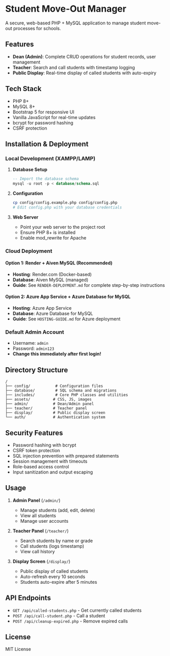 # Student Move-Out Manager

A secure, web-based PHP + MySQL application to manage student move-out processes for schools.

## Features

- **Dean (Admin)**: Complete CRUD operations for student records, user management
- **Teacher**: Search and call students with timestamp logging
- **Public Display**: Real-time display of called students with auto-expiry

## Tech Stack

- PHP 8+
- MySQL 8+
- Bootstrap 5 for responsive UI
- Vanilla JavaScript for real-time updates
- bcrypt for password hashing
- CSRF protection

## Installation & Deployment

### Local Development (XAMPP/LAMP)

1. **Database Setup**
   ```sql
   -- Import the database schema
   mysql -u root -p < database/schema.sql
   ```

2. **Configuration**
   ```bash
   cp config/config.example.php config/config.php
   # Edit config.php with your database credentials
   ```

3. **Web Server**
   - Point your web server to the project root
   - Ensure PHP 8+ is installed
   - Enable mod_rewrite for Apache

### Cloud Deployment

#### Option 1: Render + Aiven MySQL (Recommended)
- **Hosting**: Render.com (Docker-based)
- **Database**: Aiven MySQL (managed)
- **Guide**: See `RENDER-DEPLOYMENT.md` for complete step-by-step instructions

#### Option 2: Azure App Service + Azure Database for MySQL
- **Hosting**: Azure App Service
- **Database**: Azure Database for MySQL
- **Guide**: See `HOSTING-GUIDE.md` for Azure deployment

### Default Admin Account
- Username: `admin`
- Password: `admin123`
- **Change this immediately after first login!**

## Directory Structure

```
/
├── config/           # Configuration files
├── database/         # SQL schema and migrations
├── includes/         # Core PHP classes and utilities
├── assets/          # CSS, JS, images
├── admin/           # Dean/Admin panel
├── teacher/         # Teacher panel
├── display/         # Public display screen
└── auth/            # Authentication system
```

## Security Features

- Password hashing with bcrypt
- CSRF token protection
- SQL injection prevention with prepared statements
- Session management with timeouts
- Role-based access control
- Input sanitization and output escaping

## Usage

1. **Admin Panel** (`/admin/`)
   - Manage students (add, edit, delete)
   - View all students
   - Manage user accounts

2. **Teacher Panel** (`/teacher/`)
   - Search students by name or grade
   - Call students (logs timestamp)
   - View call history

3. **Display Screen** (`/display/`)
   - Public display of called students
   - Auto-refresh every 10 seconds
   - Students auto-expire after 5 minutes

## API Endpoints

- `GET /api/called-students.php` - Get currently called students
- `POST /api/call-student.php` - Call a student
- `POST /api/cleanup-expired.php` - Remove expired calls

## License

MIT License

